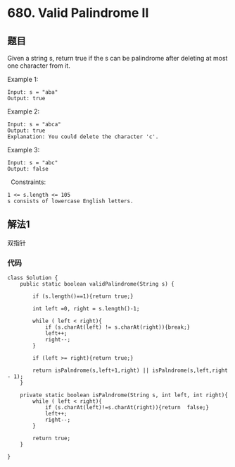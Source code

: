 # 680. Valid Palindrome II

## 题目

Given a string s, return true if the s can be palindrome after deleting at most one character from it.

Example 1:

	Input: s = "aba"
	Output: true
	
Example 2:

	Input: s = "abca"
	Output: true
	Explanation: You could delete the character 'c'.
	
Example 3:

	Input: s = "abc"
	Output: false
 
Constraints:

	1 <= s.length <= 105
	s consists of lowercase English letters.


## 解法1

双指针

### 代码

	class Solution {
	    public static boolean validPalindrome(String s) {
	
	        if (s.length()==1){return true;}
	
	        int left =0, right = s.length()-1;
	
	        while ( left < right){
	            if (s.charAt(left) != s.charAt(right)){break;}
	            left++;
	            right--;
	        }
	
	        if (left >= right){return true;}
	
	        return isPalndrome(s,left+1,right) || isPalndrome(s,left,right - 1);
	    }
	
	    private static boolean isPalndrome(String s, int left, int right){
	        while ( left < right){
	            if (s.charAt(left)!=s.charAt(right)){return  false;}
	            left++;
	            right--;
	        }
	
	        return true;
	    }
	
	}